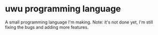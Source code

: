 # uwu programming language
A small programming language I'm making.
Note: it's not done yet, I'm still fixing the bugs and adding more features.
